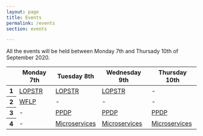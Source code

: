 ```yaml
---
layout: page
title: Events
permalink: /events
section: events

---
```


All the events will be held between Monday 7th and Thursady 10th of September 2020.

<table class="table table-responsive-sm table-hover text-center">
    <thead>
        <tr>
            <th scope="row"></th>
            <th scope="col">Monday 7th</th>
            <th scope="col">Tuesday 8th</th>
            <th scope="col">Wednesday 9th</th>
            <th scope="col">Thursday 10th</th>
        </tr>
    </thead>
    <tbody>
        <tr>
            <th scope="row">1</th>
            <td><a href="https://nms.kcl.ac.uk/maribel.fernandez/LOPSTR2020/">LOPSTR</a></td>
            <td><a href="https://nms.kcl.ac.uk/maribel.fernandez/LOPSTR2020/">LOPSTR</a></td>
            <td><a href="https://nms.kcl.ac.uk/maribel.fernandez/LOPSTR2020/">LOPSTR</a></td>
            <td>-</td>
        </tr>
        <tr>
            <th scope="row">2</th>
            <td><a href="http://helm.cs.unibo.it/wflp2020/">WFLP</a></td>
            <td>-</td>
            <td>-</td>
            <td>-</td>
        </tr>
        <tr>
            <th scope="row">3</th>
            <td>-</td>
            <td><a href="http://www.cse.chalmers.se/~abela/ppdp20/">PPDP</a></td>
            <td><a href="http://www.cse.chalmers.se/~abela/ppdp20/">PPDP</a></td>
            <td><a href="http://www.cse.chalmers.se/~abela/ppdp20/">PPDP</a></td>
        </tr>
        <tr>
            <th scope="row">4</th>
            <td>-</td>
            <td><a href="https://www.conf-micro.services/2020/">Microservices</a></td>
            <td><a href="https://www.conf-micro.services/2020/">Microservices</a></td>
            <td><a href="https://www.conf-micro.services/2020/">Microservices</a></td>
        </tr>
    </tbody>
</table>